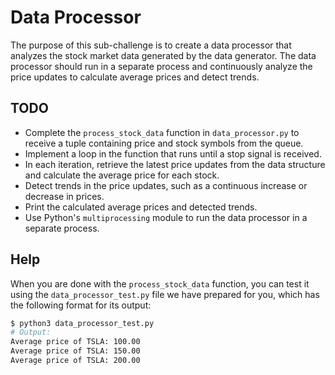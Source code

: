 # Data Processor

The purpose of this sub-challenge is to create a data processor that analyzes the stock market data generated by the data generator. The data processor should run in a separate process and continuously analyze the price updates to calculate average prices and detect trends.

## TODO

- Complete the `process_stock_data` function in `data_processor.py` to receive a tuple containing price and stock symbols from the queue.
- Implement a loop in the function that runs until a stop signal is received.
- In each iteration, retrieve the latest price updates from the data structure and calculate the average price for each stock.
- Detect trends in the price updates, such as a continuous increase or decrease in prices.
- Print the calculated average prices and detected trends.
- Use Python's `multiprocessing` module to run the data processor in a separate process.

## Help

When you are done with the `process_stock_data` function, you can test it using the `data_processor_test.py` file we have prepared for you, which has the following format for its output:

``` zsh
$ python3 data_processor_test.py
# Output:
Average price of TSLA: 100.00
Average price of TSLA: 150.00
Average price of TSLA: 200.00
```
